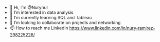 - 👋 Hi, I’m @Nurynur
- 👀 I’m interested in data analysis
- 🌱 I’m currently learning SQL and Tableau 
- 💞️ I’m looking to collaborate on projects and networking 
- 📫 How to reach me LinkedIn https://www.linkedin.com/in/nury-ramirez-298225228/

<!---
Nurynur/Nurynur is a ✨ special ✨ repository because its `README.md` (this file) appears on your GitHub profile.
You can click the Preview link to take a look at your changes.
--->
